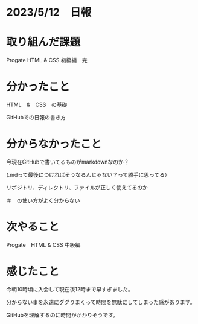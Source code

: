 # 2023/5/12　日報

# 取り組んだ課題
  Progate HTML & CSS 初級編　完

# 分かったこと
  HTML　&　CSS　の基礎 
  
  GitHubでの日報の書き方

# 分からなかったこと
  今現在GitHubで書いてるものがmarkdownなのか？
  
  (.mdって最後につければそうなるんじゃない？って勝手に思ってる）
  
  リポジトリ、ディレクトリ、ファイルが正しく使えてるのか
  
  ＃　の使い方がよく分からない

# 次やること
  Progate　HTML & CSS 中級編
  
# 感じたこと
  今朝10時頃に入会して現在夜12時まで早すぎました。
  
  分からない事を永遠にググりまくって時間を無駄にしてしまった感があります。
  
  GitHubを理解するのに時間がかかりそうです。
 
  
  
  










